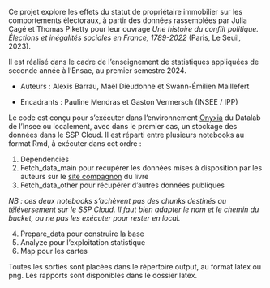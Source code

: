 Ce projet explore les effets du statut de propriétaire immobilier sur les comportements électoraux, à partir des données rassemblées par Julia Cagé et Thomas Piketty pour leur ouvrage *Une histoire du conflit politique. Élections et inégalités sociales en France, 1789-2022* (Paris, Le Seuil, 2023).

Il est réalisé dans le cadre de l’enseignement de statistiques appliquées de seconde année à l’Ensae, au premier semestre 2024.

-   Auteurs : Alexis Barrau, Maël Dieudonne et Swann-Émilien Maillefert

-   Encadrants : Pauline Mendras et Gaston Vermersch (INSEE / IPP)

Le code est conçu pour s’exécuter dans l’environnement [Onyxia](https://datalab.sspcloud.fr/) du Datalab de l’Insee ou localement, avec dans le premier cas, un stockage des données dans le SSP Cloud. Il est réparti entre plusieurs notebooks au format Rmd, à exécuter dans cet ordre :

1.  Dependencies
2.  Fetch_data_main pour récupérer les données mises à disposition par les auteurs sur le [site compagnon](https://unehistoireduconflitpolitique.fr/) du livre
3.  Fetch_data_other pour récupérer d’autres données publiques

*NB : ces deux notebooks s’achèvent pas des chunks destinés au téléversement sur le SSP Cloud. Il faut bien adapter le nom et le chemin du bucket, ou ne pas les exécuter pour rester en local.*

4.  Prepare_data pour construire la base
5.  Analyze pour l’exploitation statistique
6.  Map pour les cartes

Toutes les sorties sont placées dans le répertoire output, au format latex ou png. Les rapports sont disponibles dans le dossier latex.

